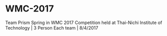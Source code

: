 # WMC-2017
Team Prism Spring in WMC 2017 Competition held at Thai-Nichi Institute of Technology | 3 Person Each team | 8/4/2017
